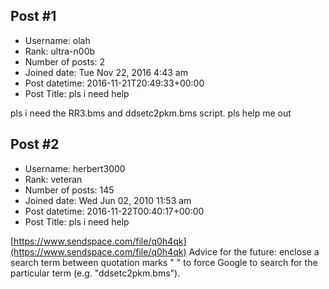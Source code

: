 ## Post #1
- Username: olah
- Rank: ultra-n00b
- Number of posts: 2
- Joined date: Tue Nov 22, 2016 4:43 am
- Post datetime: 2016-11-21T20:49:33+00:00
- Post Title: pls i need help

pls i need the RR3.bms and ddsetc2pkm.bms script. pls help me out
## Post #2
- Username: herbert3000
- Rank: veteran
- Number of posts: 145
- Joined date: Wed Jun 02, 2010 11:53 am
- Post datetime: 2016-11-22T00:40:17+00:00
- Post Title: pls i need help

[https://www.sendspace.com/file/q0h4qk](https://www.sendspace.com/file/q0h4qk)
Advice for the future: enclose a search term between quotation marks " " to force Google to search for the particular term (e.g. "ddsetc2pkm.bms").
